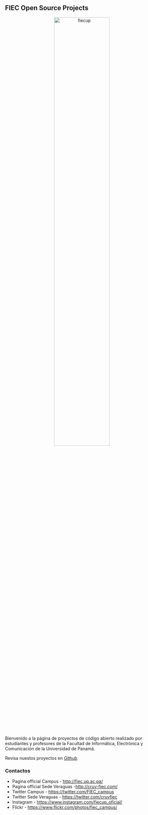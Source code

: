 ## FIEC Open Source Projects

<div style="text-align:center"><img width="60%" src="http://fiec.up.ac.pa/wp-content/uploads/2015/09/FIEC-PORTADA.jpg" alt="fiecup"></div>

Bienvenido a la página de proyectos de código abierto realizado por estudiantes y profesores de la Facultad de Informática, Electrónica y Comunicación de la Universidad de Panamá.

Revisa nuestos proyectos en [Github](https://github.com/fiecup)

### Contactos

- Pagina official Campus - http://fiec.up.ac.pa/
- Pagina official Sede Veraguas -http://cruv-fiec.com/
- Twitter Campus - https://twitter.com/FIEC_campus
- Twitter Sede Veraguas - https://twitter.com/cruvfiec
- Instagram - https://www.instagram.com/fiecup_oficial/
- Flickr - https://www.flickr.com/photos/fiec_campus/


